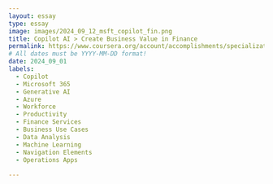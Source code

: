 ```yaml
---
layout: essay
type: essay
image: images/2024_09_12_msft_copilot_fin.png
title: Copilot AI > Create Business Value in Finance
permalink: https://www.coursera.org/account/accomplishments/specialization/4B6H9WNWJUH3
# All dates must be YYYY-MM-DD format!
date: 2024_09_01
labels:
  - Copilot
  - Microsoft 365
  - Generative AI
  - Azure
  - Workforce
  - Productivity
  - Finance Services
  - Business Use Cases
  - Data Analysis
  - Machine Learning
  - Navigation Elements
  - Operations Apps
 
---
```



